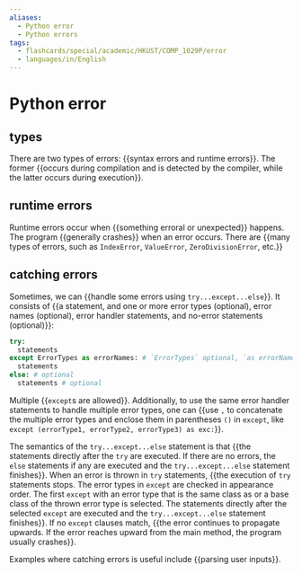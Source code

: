 ```yaml
---
aliases:
  - Python error
  - Python errors
tags:
  - flashcards/special/academic/HKUST/COMP_1029P/error
  - languages/in/English
---
```


# Python error

## types

There are two types of errors: {{syntax errors and runtime errors}}. The former {{occurs during compilation and is detected by the compiler, while the latter occurs during execution}}.

## runtime errors

Runtime errors occur when {{something erroral or unexpected}} happens. The program {{generally crashes}} when an error occurs. There are {{many types of errors, such as `IndexError`, `ValueError`, `ZeroDivisionError`, etc.}}

## catching errors

Sometimes, we can {{handle some errors using `try...except...else`}}. It consists of {{a statement, and one or more error types (optional), error names (optional), error handler statements, and no-error statements (optional)}}:

```Python
try:
  statements
except ErrorTypes as errorNames: # `ErrorTypes` optional, `as errorNames` optional
  statements
else: # optional
  statements # optional
```

Multiple {{`except`s are allowed}}. Additionally, to use the same error handler statements to handle multiple error types, one can {{use `,` to concatenate the multiple error types and enclose them in parentheses `()` in `except`, like `except (errorType1, errorType2, errorType3) as exc:`}}.

The semantics of the `try...except...else` statement is that {{the statements directly after the `try` are executed. If there are no errors, the `else` statements if any are executed and the `try...except...else` statement finishes}}. When an error is thrown in `try` statements, {{the execution of `try` statements stops. The error types in `except` are checked in appearance order. The first `except` with an error type that is the same class as or a base class of the thrown error type is selected. The statements directly after the selected `except` are executed and the `try...except...else` statement finishes}}. If no `except` clauses match, {{the error continues to propagate upwards. If the error reaches upward from the main method, the program usually crashes}}.

Examples where catching errors is useful include {{parsing user inputs}}.
